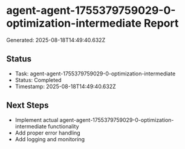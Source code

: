 # agent-agent-1755379759029-0-optimization-intermediate Report

Generated: 2025-08-18T14:49:40.632Z

## Status
- Task: agent-agent-1755379759029-0-optimization-intermediate
- Status: Completed
- Timestamp: 2025-08-18T14:49:40.632Z

## Next Steps
- Implement actual agent-agent-1755379759029-0-optimization-intermediate functionality
- Add proper error handling
- Add logging and monitoring
